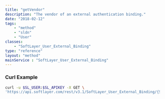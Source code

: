 ```yaml
---
title: "getVendor"
description: "The vendor of an external authentication binding."
date: "2018-02-12"
tags:
    - "method"
    - "sldn"
    - "User"
classes:
    - "SoftLayer_User_External_Binding"
type: "reference"
layout: "method"
mainService : "SoftLayer_User_External_Binding"
---
```


### Curl Example
```bash
curl -u $SL_USER:$SL_APIKEY -X GET \
'https://api.softlayer.com/rest/v3.1/SoftLayer_User_External_Binding/{SoftLayer_User_External_BindingID}/getVendor'
```
